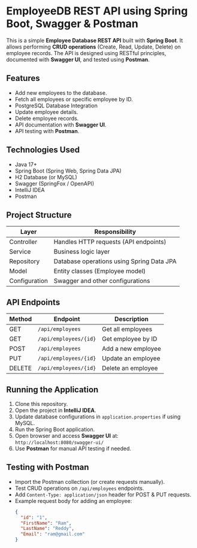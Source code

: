 # EmployeeDB REST API using Spring Boot, Swagger & Postman

This is a simple **Employee Database REST API** built with **Spring Boot**. It allows performing **CRUD operations** (Create, Read, Update, Delete) on employee records. The API is designed using RESTful principles, documented with **Swagger UI**, and tested using **Postman**.

## Features

- Add new employees to the database.
- Fetch all employees or specific employee by ID.
- PostgreSQL Database Integration
- Update employee details.
- Delete employee records.
- API documentation with **Swagger UI**.
- API testing with **Postman**.

## Technologies Used

- Java 17+
- Spring Boot (Spring Web, Spring Data JPA)
- H2 Database (or MySQL)
- Swagger (SpringFox / OpenAPI)
- IntelliJ IDEA
- Postman

## Project Structure

| Layer          | Responsibility                                 |
|----------------|------------------------------------------------|
| Controller     | Handles HTTP requests (API endpoints)          |
| Service        | Business logic layer                           |
| Repository     | Database operations using Spring Data JPA      |
| Model          | Entity classes (Employee model)                |
| Configuration  | Swagger and other configurations               |

## API Endpoints

| Method | Endpoint                    | Description               |
|--------|-----------------------------|---------------------------|
| GET    | `/api/employees`             | Get all employees         |
| GET    | `/api/employees/{id}`        | Get employee by ID        |
| POST   | `/api/employees`             | Add a new employee        |
| PUT    | `/api/employees/{id}`        | Update an employee        |
| DELETE | `/api/employees/{id}`        | Delete an employee        |

## Running the Application

1. Clone this repository.
2. Open the project in **IntelliJ IDEA**.
3. Update database configurations in `application.properties` if using MySQL.
4. Run the Spring Boot application.
5. Open browser and access **Swagger UI** at:  
   `http://localhost:8080/swagger-ui/`
6. Use **Postman** for manual API testing if needed.

## Testing with Postman

- Import the Postman collection (or create requests manually).
- Test CRUD operations on `/api/employees` endpoints.
- Add `Content-Type: application/json` header for POST & PUT requests.
- Example request body for adding an employee:
  ```json
  {
    "id": "1",
    "FirstName": "Ram",
    "LastName": "Reddy",
    "Email": "ram@gmail.com"
  }
